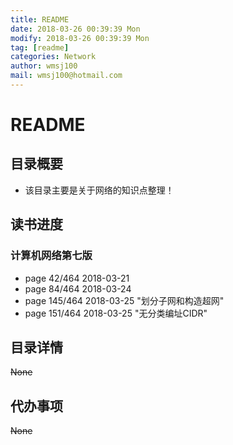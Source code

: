 ```yaml
---
title: README
date: 2018-03-26 00:39:39 Mon
modify: 2018-03-26 00:39:39 Mon
tag: [readme]
categories: Network
author: wmsj100
mail: wmsj100@hotmail.com
---
```


# README

## 目录概要
- 该目录主要是关于网络的知识点整理！

## 读书进度

### 计算机网络第七版
- page 42/464 2018-03-21
- page 84/464 2018-03-24
- page 145/464 2018-03-25 "划分子网和构造超网"
- page 151/464 2018-03-25 "无分类编址CIDR"

## 目录详情
~~None~~

## 代办事项
~~None~~
